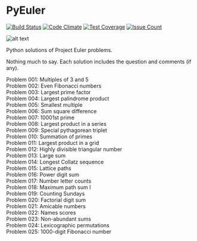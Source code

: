# PyEuler  
[![Build Status](https://travis-ci.org/wreckoner/PyEuler.svg?branch=master)](https://travis-ci.org/wreckoner/PyEuler)
[![Code Climate](https://codeclimate.com/github/wreckoner/PyEuler/badges/gpa.svg)](https://codeclimate.com/github/wreckoner/PyEuler)
[![Test Coverage](https://codeclimate.com/github/wreckoner/PyEuler/badges/coverage.svg)](https://codeclimate.com/github/wreckoner/PyEuler/coverage)
[![Issue Count](https://codeclimate.com/github/wreckoner/PyEuler/badges/issue_count.svg)](https://codeclimate.com/github/wreckoner/PyEuler)

![alt text](https://projecteuler.net/profile/sand_reckoner.png "Project Euler")

Python solutions of Project Euler problems.  

Nothing much to say. Each solution includes the question and comments (if any).  

Problem 001:	Multiples of 3 and 5  
Problem 002:	Even Fibonacci numbers  
Problem 003:	Largest prime factor  
Problem 004:	Largest palindrome product  
Problem 005:	Smallest multiple  
Problem 006:	Sum square difference  
Problem 007:	10001st prime  
Problem 008:	Largest product in a series  
Problem 009:	Special pythagorean triplet  
Problem 010:	Summation of primes  
Problem 011:	Largest product in a grid  
Problem 012:	Highly divisible triangular number  
Problem 013:	Large sum  
Problem 014:	Longest Collatz sequence  
Problem 015:	Lattice paths  
Problem 016:	Power digit sum  
Problem 017:	Number letter counts  
Problem 018:	Maximum path sum I  
Problem 019:	Counting Sundays  
Problem 020:	Factorial digit sum  
Problem 021:	Amicable numbers  
Problem 022:	Names scores   
Problem 023:	Non-abundant sums   
Problem 024:	Lexicographic permutations   
Problem 025:	1000-digit Fibonacci number   
